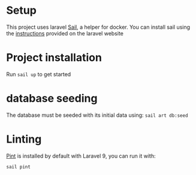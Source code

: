 # Setup

This project uses laravel [Sail](https://github.com/laravel/sail), a helper for docker. 
You can install sail using the [instructions](https://laravel.com/docs/9.x/sail) provided on the laravel website

# Project installation

Run `sail up` to get started

# database seeding

The database must be seeded with its initial data using: `sail art db:seed`

# Linting

[Pint](https://laravel.com/docs/9.x/pint#configuring-pint) is installed by default with Laravel 9, you can run it with:

`sail pint`
